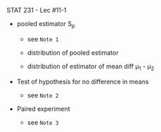 STAT 231 - Lec #11-1

* pooled estimator S<sub>p</sub>

	* see `Note 1`

	* distribution of pooled estimator

	* distribution of estimator of mean diff μ<sub>1</sub> - μ<sub>2</sub>

* Test of hypothesis for no difference in means

	* see `Note 2`

* Paired experiment

	* see `Note 3`